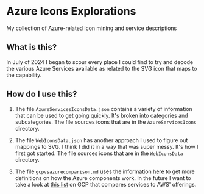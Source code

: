 # Azure Icons Explorations

My collection of Azure-related icon mining and service descriptions

## What is this?

In July of 2024 I began to scour every place I could find to try and decode the various Azure Services available as related to the SVG icon that maps to the capability.

## How do I use this?

1. The file `AzureServicesIconsData.json` contains a variety of information that can be used to get going quickly. It's broken into categories and subcategories. The file sources icons that are in the `AzureServicesIcons` directory.

2. The file `WebIconsData.json` has another approach I used to figure out mappings to SVG. I think I did it in a way that was super messy. It's how I first got started. The file sources icons that are in the `WebIconsData` directory.

3. The file `gcpvsazurecomparison.md` uses the information [here](https://learn.microsoft.com/en-us/azure/architecture/gcp-professional/services) to get more definitions on how the Azure components work. In the future I want to take a look at [this list](https://cloud.google.com/docs/get-started/aws-azure-gcp-service-comparison) on GCP that compares services to AWS' offerings.